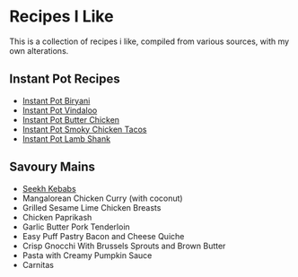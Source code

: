 # Recipes I Like

This is a collection of recipes i like, compiled from various sources, with my own alterations. 

## Instant Pot Recipes
* [Instant Pot Biryani](biryani.md)
* [Instant Pot Vindaloo](vindaloo.md)
* [Instant Pot Butter Chicken](butterchicken.md)
* [Instant Pot Smoky Chicken Tacos](smokeychicken.md)
* [Instant Pot Lamb Shank](lambshank.md)

## Savoury Mains
- [Seekh Kebabs](seekhkebab.md)
- Mangalorean Chicken Curry (with coconut)
- Grilled Sesame Lime Chicken Breasts
- Chicken Paprikash
- Garlic Butter Pork Tenderloin
- Easy Puff Pastry Bacon and Cheese Quiche
- Crisp Gnocchi With Brussels Sprouts and Brown Butter
- Pasta with Creamy Pumpkin Sauce
- Carnitas


